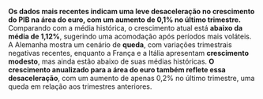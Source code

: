 **Os dados mais recentes indicam uma leve desaceleração no crescimento do PIB na área do euro, com um aumento de 0,1% no último trimestre.** Comparando com a média histórica, o crescimento atual está **abaixo da média de 1,12%**, sugerindo uma acomodação após períodos mais voláteis. A Alemanha mostra um cenário de **queda**, com variações trimestrais negativas recentes, enquanto a França e a Itália apresentam **crescimento modesto**, mas ainda estão abaixo de suas médias históricas. **O crescimento anualizado para a área do euro também reflete essa desaceleração**, com um aumento de apenas 0,2% no último trimestre, uma queda em relação aos trimestres anteriores.